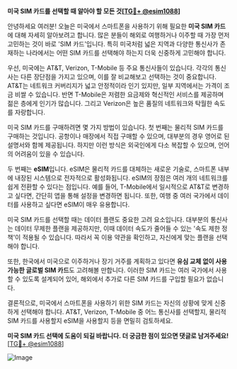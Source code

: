 **미국 SIM 카드를 선택할 때 알아야 할 모든 것[[TG💪+ @esim1088](https://t.me/s/esim1088)]**

안녕하세요 여러분! 오늘은 미국에서 스마트폰을 사용하기 위해 필요한 **미국 SIM 카드**에 대해 자세히 알아보려고 합니다. 많은 분들이 해외로 여행하거나 이주할 때 가장 먼저 고민하는 것이 바로 'SIM 카드'입니다. 특히 미국처럼 넓은 지역과 다양한 통신사가 존재하는 나라에서는 어떤 SIM 카드를 선택해야 하는지 더욱 신중하게 고민해야 합니다.

우선, 미국에는 AT&T, Verizon, T-Mobile 등 주요 통신사들이 있습니다. 각각의 통신사는 다른 장단점을 가지고 있으며, 이를 잘 비교해보고 선택하는 것이 중요합니다. AT&T는 네트워크 커버리지가 넓고 안정적이라 인기 있지만, 일부 지역에서는 가격이 조금 비쌀 수 있습니다. 반면 T-Mobile은 저렴한 요금제와 혁신적인 서비스를 제공하며 젊은 층에게 인기가 많습니다. 그리고 Verizon은 높은 품질의 네트워크와 탁월한 속도를 자랑합니다. 

미국 SIM 카드를 구매하려면 몇 가지 방법이 있습니다. 첫 번째는 물리적 SIM 카드를 구매하는 것입니다. 공항이나 매장에서 직접 구매할 수 있으며, 대부분의 경우 영어로 된 설명서와 함께 제공됩니다. 하지만 이런 방식은 외국인에게 다소 복잡할 수 있으며, 언어의 어려움이 있을 수 있습니다. 

두 번째는 **eSIM**입니다. eSIM은 물리적 카드를 대체하는 새로운 기술로, 스마트폰 내부에 내장된 시스템으로 전자적으로 활성화됩니다. eSIM의 장점은 여러 개의 네트워크를 쉽게 전환할 수 있다는 점입니다. 예를 들어, T-Mobile에서 일시적으로 AT&T로 변경하고 싶다면, 간단히 앱을 통해 설정을 변경하면 됩니다. 또한, 여행 중 여러 국가에서 데이터를 사용하고 싶다면 eSIM이 매우 유용합니다. 

미국 SIM 카드를 선택할 때는 데이터 플랜도 중요한 고려 요소입니다. 대부분의 통신사는 데이터 무제한 플랜을 제공하지만, 이때 데이터 속도가 줄어들 수 있는 '속도 제한 정책'이 적용될 수 있습니다. 따라서 꼭 이용 약관을 확인하고, 자신에게 맞는 플랜을 선택해야 합니다.

또한, 한국에서 미국으로 이주하거나 장기 거주를 계획하고 있다면 **유심 교체 없이 사용 가능한 글로벌 SIM 카드**도 고려해볼 만합니다. 이러한 SIM 카드는 여러 국가에서 사용할 수 있도록 설계되어 있어, 해외에서 추가로 다른 SIM 카드를 구입할 필요가 없습니다. 

결론적으로, 미국에서 스마트폰을 사용하기 위한 SIM 카드는 자신의 상황에 맞게 신중하게 선택해야 합니다. AT&T, Verizon, T-Mobile 중 어느 통신사를 선택할지, 물리적 SIM 카드를 사용할지 eSIM을 사용할지 등을 면밀히 검토하세요. 

**미국 SIM 카드 선택에 도움이 되길 바랍니다. 더 궁금한 점이 있으면 댓글로 남겨주세요!** [[TG💪+ @esim1088](https://t.me/s/esim1088)]

![Image](https://i.postimg.cc/Y0z9fWf4/image.png)